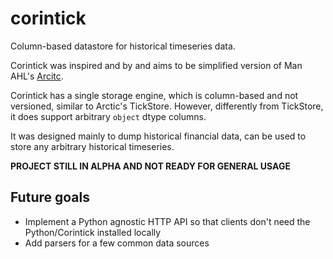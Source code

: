 # corintick
Column-based datastore for historical timeseries data.

Corintick was inspired and by and aims to be simplified
 version of Man AHL's [Arcitc](https://github.com/manahl/arctic).

Corintick has a single storage engine, which is column-based and not 
versioned, similar to Arctic's TickStore. However, differently from 
TickStore, it does support arbitrary `object` dtype columns. 

It was designed mainly to dump historical financial data, can be used
to store any arbitrary historical timeseries.

**PROJECT STILL IN ALPHA AND NOT READY FOR GENERAL USAGE**

## Future goals
 - Implement a Python agnostic HTTP API so that clients don't need 
   the Python/Corintick installed locally
 - Add parsers for a few common data sources